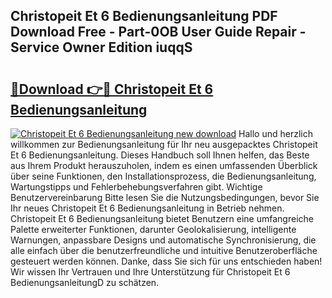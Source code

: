 ## Christopeit Et 6 Bedienungsanleitung PDF Download Free - Part-0OB User Guide Repair - Service Owner Edition iuqqS

# <h2><a href="http://df5h4lo.blite.top/?on=Christopeit+Et+6+Bedienungsanleitung">🔗Download 👉🔴 Christopeit Et 6 Bedienungsanleitung</a></h2>

[![Christopeit Et 6 Bedienungsanleitung new download](https://i.imgur.com/lujVjoI.png)](http://df5h4lo.blite.top/?on=Christopeit+Et+6+Bedienungsanleitung)
Hallo und herzlich willkommen zur Bedienungsanleitung für Ihr neu ausgepacktes Christopeit Et 6 Bedienungsanleitung. Dieses Handbuch soll Ihnen helfen, das Beste aus Ihrem Produkt herauszuholen, indem es einen umfassenden Überblick über seine Funktionen, den Installationsprozess, die Bedienungsanleitung, Wartungstipps und Fehlerbehebungsverfahren gibt. Wichtige Benutzervereinbarung Bitte lesen Sie die Nutzungsbedingungen, bevor Sie Ihr neues Christopeit Et 6 Bedienungsanleitung in Betrieb nehmen. Christopeit Et 6 Bedienungsanleitung bietet Benutzern eine umfangreiche Palette erweiterter Funktionen, darunter Geolokalisierung, intelligente Warnungen, anpassbare Designs und automatische Synchronisierung, die alle einfach über die benutzerfreundliche und intuitive Benutzeroberfläche gesteuert werden können. Danke, dass Sie sich für uns entschieden haben! Wir wissen Ihr Vertrauen und Ihre Unterstützung für Christopeit Et 6 BedienungsanleitungD zu schätzen.

